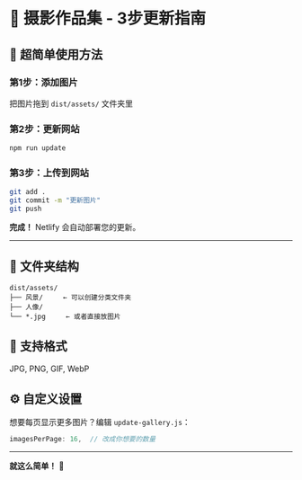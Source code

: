 # 📸 摄影作品集 - 3步更新指南

## 🚀 超简单使用方法

### 第1步：添加图片
把图片拖到 `dist/assets/` 文件夹里

### 第2步：更新网站
```bash
npm run update
```

### 第3步：上传到网站
```bash
git add .
git commit -m "更新图片"
git push
```

**完成！** Netlify 会自动部署您的更新。

---

## 📁 文件夹结构
```
dist/assets/
├── 风景/     ← 可以创建分类文件夹
├── 人像/
└── *.jpg     ← 或者直接放图片
```

## 🎯 支持格式
JPG, PNG, GIF, WebP

## ⚙️ 自定义设置
想要每页显示更多图片？编辑 `update-gallery.js`：
```javascript
imagesPerPage: 16,  // 改成你想要的数量
```

---

**就这么简单！** 🎉

